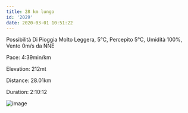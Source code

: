 ```yaml
---
title: 28 km lungo
id: '2029'
date: 2020-03-01 10:51:22
---
```


Possibilità Di Pioggia Molto Leggera, 5°C, Percepito 5°C, Umidità 100%, Vento 0m/s da NNE

Pace: 4:39min/km

Elevation: 212mt

Distance: 28.01km

Duration: 2:10:12



 
![image](/images/2021/08/20200301-activity-map.png)